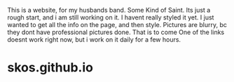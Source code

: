 This is a website, for my husbands band. Some Kind of Saint. Its just a rough start, and i am still working on it. I havent really styled it yet. 
I just wanted to get all the info on the page, and then style. Pictures are blurry, bc they dont have professional pictures done. That is to come
One of the links doesnt work right now, but i work on it daily for a few hours. 

# skos.github.io
